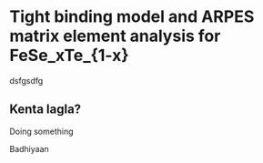# Tight binding model and ARPES matrix element analysis for FeSe_xTe_{1-x}

dsfgsdfg

## Kenta lagla?

Doing something

Badhiyaan
